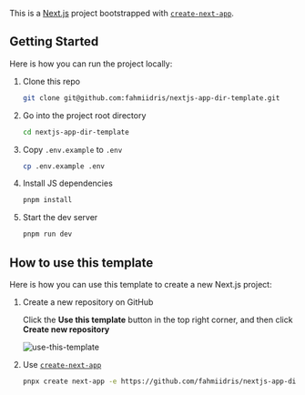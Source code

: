 This is a [Next.js](https://nextjs.org/) project bootstrapped with [`create-next-app`](https://github.com/vercel/next.js/tree/canary/packages/create-next-app).

## Getting Started

Here is how you can run the project locally:

1. Clone this repo

    ```sh
    git clone git@github.com:fahmiidris/nextjs-app-dir-template.git
    ```

2. Go into the project root directory

    ```sh
    cd nextjs-app-dir-template
    ```

3. Copy `.env.example` to `.env`

    ```sh
    cp .env.example .env
    ```

4. Install JS dependencies

    ```sh
    pnpm install
    ```

5. Start the dev server

    ```sh
    pnpm run dev
    ```

## How to use this template

Here is how you can use this template to create a new Next.js project:

1. Create a new repository on GitHub

    Click the **Use this template** button in the top right corner, and then click **Create new repository**

    ![use-this-template](https://github.com/fahmiidris/nextjs-app-dir-template/assets/85909352/13440548-ffd6-4980-a31c-697de59bb0b1)

2. Use [`create-next-app`](https://github.com/vercel/next.js/tree/canary/packages/create-next-app)

    ```sh
    pnpx create next-app -e https://github.com/fahmiidris/nextjs-app-dir-template project-name
    ```
